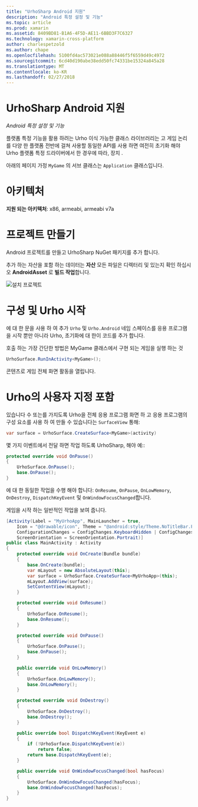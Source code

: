 ```yaml
---
title: "UrhoSharp Android 지원"
description: "Android 특정 설정 및 기능"
ms.topic: article
ms.prod: xamarin
ms.assetid: 8409BD81-B1A6-4F5D-AE11-6BBD3F7C6327
ms.technology: xamarin-cross-platform
author: charlespetzold
ms.author: chape
ms.openlocfilehash: 5100fd4ac573021e088a88446f5f6559d49c4972
ms.sourcegitcommit: 6cd40d190abe38edd50fc74331be15324a845a28
ms.translationtype: MT
ms.contentlocale: ko-KR
ms.lasthandoff: 02/27/2018
---
```

# <a name="urhosharp-android-support"></a>UrhoSharp Android 지원

_Android 특정 설정 및 기능_

플랫폼 특정 기능을 활용 하려는 Urho 이식 가능한 클래스 라이브러리는 고 게임 논리를 다양 한 플랫폼 전반에 걸쳐 사용할 동일한 API를 사용 하면 여전히 초기화 해야 Urho 플랫폼 특정 드라이버에서 한 경우에 따라, 장치 .

아래의 페이지 가정 `MyGame` 의 서브 클래스는 `Application` 클래스입니다.

# <a name="architectures"></a>아키텍처

**지원 되는 아키텍처**: x86, armeabi, armeabi v7a

# <a name="create-a-project"></a>프로젝트 만들기

Android 프로젝트를 만들고 UrhoSharp NuGet 패키지를 추가 합니다.

추가 하는 자산을 포함 하는 데이터는 **자산** 모든 파일은 디렉터리 및 있는지 확인 하십시오 **AndroidAsset** 로 **빌드 작업**합니다.

![설치 프로젝트](android-images/image-3.png "자산 디렉터리에 자산을 포함 하는 추가 데이터")

# <a name="configure-and-launching-urho"></a>구성 및 Urho 시작

에 대 한 문을 사용 하 여 추가 `Urho` 및 `Urho.Android` 네임 스페이스를 응용 프로그램을 시작 뿐만 아니라 Urho, 초기화에 대 한이 코드를 추가 합니다.

호출 하는 가장 간단한 방법은 MyGame 클래스에서 구현 되는 게임을 실행 하는 것

```csharp
UrhoSurface.RunInActivity<MyGame>();
```

콘텐츠로 게임 전체 화면 활동을 열립니다.

# <a name="custom-embedding-of-urho"></a>Urho의 사용자 지정 포함

있습니다 수 또는를 가지도록 Urho을 전체 응용 프로그램 화면 하 고 응용 프로그램의 구성 요소를 사용 하 여 만들 수 있습니다는 `SurfaceView` 통해:

```csharp
var surface = UrhoSurface.CreateSurface<MyGame>(activity)
```

몇 가지 이벤트에서 전달 하면 작업 하도록 UrhoSharp, 해야 예::

```csharp
protected override void OnPause()
{
    UrhoSurface.OnPause();
    base.OnPause();
}
```

에 대 한 동일한 작업을 수행 해야 합니다: `OnResume`, `OnPause`, `OnLowMemory`, `OnDestroy`, `DispatchKeyEvent` 및 `OnWindowFocusChanged`합니다.

게임을 시작 하는 일반적인 작업을 보여 줍니다.

```csharp
[Activity(Label = "MyUrhoApp", MainLauncher = true,
    Icon = "@drawable/icon", Theme = "@android:style/Theme.NoTitleBar.Fullscreen",
    ConfigurationChanges = ConfigChanges.KeyboardHidden | ConfigChanges.Orientation,
    ScreenOrientation = ScreenOrientation.Portrait)]
public class MainActivity : Activity
{
    protected override void OnCreate(Bundle bundle)
    {
        base.OnCreate(bundle);
        var mLayout = new AbsoluteLayout(this);
        var surface = UrhoSurface.CreateSurface<MyUrhoApp>(this);
        mLayout.AddView(surface);
        SetContentView(mLayout);
    }

    protected override void OnResume()
    {
        UrhoSurface.OnResume();
        base.OnResume();
    }

    protected override void OnPause()
    {
        UrhoSurface.OnPause();
        base.OnPause();
    }

    public override void OnLowMemory()
    {
        UrhoSurface.OnLowMemory();
        base.OnLowMemory();
    }

    protected override void OnDestroy()
    {
        UrhoSurface.OnDestroy();
        base.OnDestroy();
    }

    public override bool DispatchKeyEvent(KeyEvent e)
    {
        if (!UrhoSurface.DispatchKeyEvent(e))
            return false;
        return base.DispatchKeyEvent(e);
    }

    public override void OnWindowFocusChanged(bool hasFocus)
    {
        UrhoSurface.OnWindowFocusChanged(hasFocus);
        base.OnWindowFocusChanged(hasFocus);
    }
}
```

